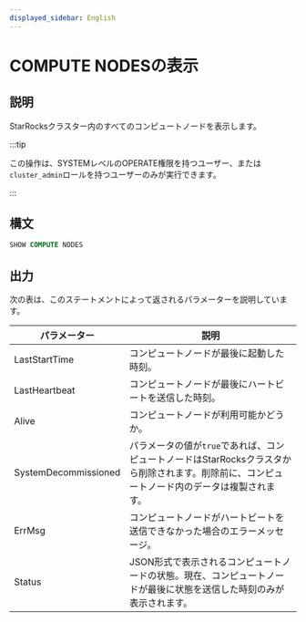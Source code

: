 ```yaml
---
displayed_sidebar: English
---
```


# COMPUTE NODESの表示

## 説明

StarRocksクラスター内のすべてのコンピュートノードを表示します。

:::tip

この操作は、SYSTEMレベルのOPERATE権限を持つユーザー、または`cluster_admin`ロールを持つユーザーのみが実行できます。

:::

## 構文

```SQL
SHOW COMPUTE NODES
```

## 出力

次の表は、このステートメントによって返されるパラメーターを説明しています。

| **パラメーター**        | **説明**                                              |
| -------------------- | ------------------------------------------------------------ |
| LastStartTime        | コンピュートノードが最後に起動した時刻。                   |
| LastHeartbeat        | コンピュートノードが最後にハートビートを送信した時刻。        |
| Alive                | コンピュートノードが利用可能かどうか。                     |
| SystemDecommissioned | パラメータの値が`true`であれば、コンピュートノードはStarRocksクラスタから削除されます。削除前に、コンピュートノード内のデータは複製されます。 |
| ErrMsg               | コンピュートノードがハートビートを送信できなかった場合のエラーメッセージ。  |
| Status               | JSON形式で表示されるコンピュートノードの状態。現在、コンピュートノードが最後に状態を送信した時刻のみが表示されます。 |
